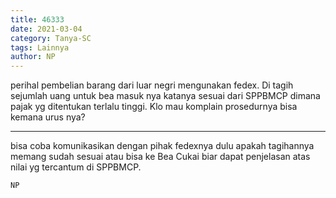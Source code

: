 ```yaml
---
title: 46333
date: 2021-03-04
category: Tanya-SC
tags: Lainnya
author: NP
---
```


perihal pembelian barang dari luar negri mengunakan fedex. Di tagih sejumlah uang untuk bea masuk nya katanya sesuai dari SPPBMCP dimana pajak yg ditentukan terlalu tinggi. Klo mau komplain prosedurnya bisa kemana urus nya?

---

bisa coba komunikasikan dengan pihak fedexnya dulu apakah tagihannya memang sudah sesuai atau bisa ke Bea Cukai biar dapat penjelasan atas nilai yg tercantum di SPPBMCP.

`NP`
